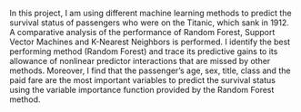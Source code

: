 In this project, I am using different machine learning methods to predict the survival status of passengers who were on the Titanic, which sank in 1912. A comparative analysis of the performance of Random Forest, Support Vector Machines and K-Nearest Neighbors is performed. 
I identify the best performing method (Random Forest) and trace its predictive gains to its allowance of nonlinear predictor interactions that are missed by other methods. Moreover, I find that the passenger’s age, sex, title, class and the paid fare are the most important variables to predict the survival status using the variable importance function provided by the Random Forest method.
